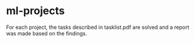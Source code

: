 # ml-projects

For each project, the tasks described in tasklist.pdf are solved and a report was made based on the findings.
